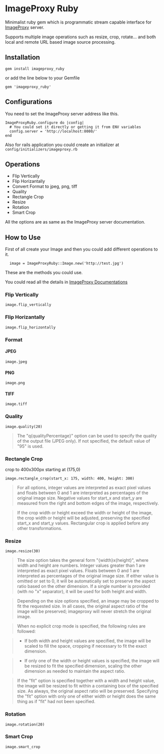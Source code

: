 # ImageProxy Ruby
Minimalist ruby gem which is programmatic stream capable interface for [ImageProxy](https://github.com/willnorris/imageproxy) server.

Supports multiple image operations such as resize, crop, rotate... and both local and remote URL based image source processing.

## Installation

`gem install imageproxy_ruby`

or add the line below to your Gemfile

`gem 'imageproxy_ruby'`

## Configurations

You need to set the ImageProxy server address like this.
```
ImageProxyRuby.configure do |config|
  # You could set it directly or getting it from ENV variables
  config.server = 'http://localhost:8080/'
end
```

Also for rails application you could create an initializer at `config/initializers/imageproxy.rb`

## Operations

- Flip Vertically
- Flip Horizantally
- Convert Format to jpeg, png, tiff
- Quality
- Rectangle Crop
- Resize
- Rotation
- Smart Crop

All the options are as same as the ImageProxy server documentation.

## How to Use
First of all create your Image and then you could add different operations to it.

```
  image = ImageProxyRuby::Image.new('http://test.jpg')
```

These are the methods you could use.

You could read all the details in [ImageProxy Documentations](https://pkg.go.dev/willnorris.com/go/imageproxy#ParseOptions)

### Flip Vertically
```
image.flip_vertically
```

### Flip Horizantally
```
image.flip_horizontally
```

### Format

#### JPEG
```
image.jpeg
```

#### PNG
```
image.png
```

#### TIFF
```
image.tiff
```

### Quality
```
image.quality(20)
```
> The "q{qualityPercentage}" option can be used to specify the quality of the output file (JPEG only). If not specified, the default value of "95" is used.

### Rectangle Crop
crop to 400x300px starting at (175,0)

```
image.rectangle_crop(start_x: 175, width: 400, height: 300)
```

> For all options, integer values are interpreted as exact pixel values and floats between 0 and 1 are interpreted as percentages of the original image size. Negative values for start_x and start_y are measured from the right and bottom edges of the image, respectively.

> If the crop width or height exceed the width or height of the image, the crop width or height will be adjusted, preserving the specified start_x and start_y values. Rectangular crop is applied before any other transformations.

### Resize
```
image.resize(30)
```
> The size option takes the general form "{width}x{height}", where width and height are numbers. Integer values greater than 1 are interpreted as exact pixel values. Floats between 0 and 1 are interpreted as percentages of the original image size. If either value is omitted or set to 0, it will be automatically set to preserve the aspect ratio based on the other dimension. If a single number is provided (with no "x" separator), it will be used for both height and width.

> Depending on the size options specified, an image may be cropped to fit the requested size. In all cases, the original aspect ratio of the image will be preserved; imageproxy will never stretch the original image.

> When no explicit crop mode is specified, the following rules are followed:

> - If both width and height values are specified, the image will be scaled to fill the space, cropping if necessary to fit the exact dimension.

> - If only one of the width or height values is specified, the image will be resized to fit the specified dimension, scaling the other dimension as needed to maintain the aspect ratio.

> If the "fit" option is specified together with a width and height value, the image will be resized to fit within a containing box of the specified size. As always, the original aspect ratio will be preserved. Specifying the "fit" option with only one of either width or height does the same thing as if "fit" had not been specified.
### Rotation
```
image.rotation(20)
```

### Smart Crop
```
image.smart_crop
```





